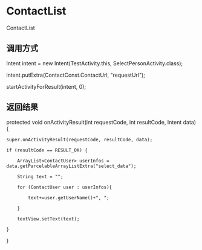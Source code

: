 # ContactList
ContactList

## 调用方式

Intent intent = new Intent(TestActivity.this, SelectPersonActivity.class);

intent.putExtra(ContactConst.ContactUrl, "requestUrl");

startActivityForResult(intent, 0);

## 返回结果

protected void onActivityResult(int requestCode, int resultCode, Intent data) {

    super.onActivityResult(requestCode, resultCode, data);
    
    if (resultCode == RESULT_OK) {
    
        ArrayList<ContactUser> userInfos = data.getParcelableArrayListExtra("select_data");
        
        String text = "";
        
        for (ContactUser user : userInfos){
        
            text+=user.getUserName()+", ";
            
        }
        
        textView.setText(text);
        
    }
    
}
